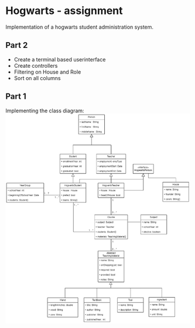 # Hogwarts - assignment

Implementation of a hogwarts student administration system.

## Part 2
- Create a terminal based userinterface
- Create controllers
- Filtering on House and Role
- Sort on all columns

## Part 1
Implementing the class diagram:
![Class diagram](https://github.com/osman-butt/hogwarts1-assignment/blob/main/docs/classDiagram.png)

